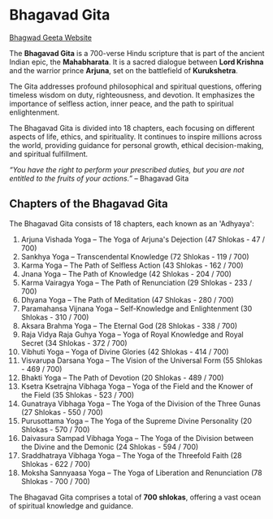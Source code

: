 # Bhagavad Gita

<a href="https://priyankbhardwaj1199.github.io/bhagavad-gita/" target="_blank">Bhagwad Geeta Website</a>

The **Bhagavad Gita** is a 700-verse Hindu scripture that is part of the ancient Indian epic, the **Mahabharata**. It is a sacred dialogue between **Lord Krishna** and the warrior prince **Arjuna**, set on the battlefield of **Kurukshetra**.

The Gita addresses profound philosophical and spiritual questions, offering timeless wisdom on duty, righteousness, and devotion. It emphasizes the importance of selfless action, inner peace, and the path to spiritual enlightenment.

The Bhagavad Gita is divided into 18 chapters, each focusing on different aspects of life, ethics, and spirituality. It continues to inspire millions across the world, providing guidance for personal growth, ethical decision-making, and spiritual fulfillment.

*“You have the right to perform your prescribed duties, but you are not entitled to the fruits of your actions.”* – Bhagavad Gita


## Chapters of the Bhagavad Gita
The Bhagavad Gita consists of 18 chapters, each known as an 'Adhyaya':
1. Arjuna Vishada Yoga – The Yoga of Arjuna's Dejection (47 Shlokas -  47 / 700)
2. Sankhya Yoga – Transcendental Knowledge (72 Shlokas -  119 / 700)
3. Karma Yoga – The Path of Selfless Action (43 Shlokas -  162 / 700)
4. Jnana Yoga – The Path of Knowledge (42 Shlokas -  204 / 700)
5. Karma Vairagya Yoga – The Path of Renunciation (29 Shlokas -  233 / 700)
6. Dhyana Yoga – The Path of Meditation (47 Shlokas -  280 / 700)
7. Paramahansa Vijnana Yoga – Self-Knowledge and Enlightenment (30 Shlokas -  310 / 700)
8. Aksara Brahma Yoga – The Eternal God (28 Shlokas -  338 / 700)
9. Raja Vidya Raja Guhya Yoga – Yoga of Royal Knowledge and Royal Secret (34 Shlokas -  372 / 700)
10. Vibhuti Yoga – Yoga of Divine Glories (42 Shlokas -  414 / 700)
11. Visvarupa Darsana Yoga – The Vision of the Universal Form (55 Shlokas -  469 / 700)
12. Bhakti Yoga – The Path of Devotion (20 Shlokas -  489 / 700)
13. Ksetra Ksetrajna Vibhaga Yoga – Yoga of the Field and the Knower of the Field (35 Shlokas -  523 / 700)
14. Gunatraya Vibhaga Yoga – The Yoga of the Division of the Three Gunas (27 Shlokas -  550 / 700)
15. Purusottama Yoga – The Yoga of the Supreme Divine Personality (20 Shlokas -  570 / 700)
16. Daivasura Sampad Vibhaga Yoga – The Yoga of the Division between the Divine and the Demonic (24 Shlokas -  594 / 700)
17. Sraddhatraya Vibhaga Yoga – The Yoga of the Threefold Faith (28 Shlokas -  622 / 700)
18. Moksha Sannyaasa Yoga – The Yoga of Liberation and Renunciation (78 Shlokas -  700 / 700)

The Bhagavad Gita comprises a total of **700 shlokas**, offering a vast ocean of spiritual knowledge and guidance.
